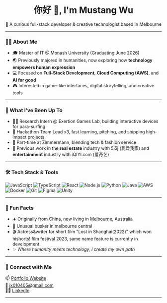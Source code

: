 <h1 align="center">你好 🐎, I'm Mustang Wu</h1>
<p align="center">🚀 A curious full-stack developer & creative technologist based in Melbourne</p>

---

### 👩‍💻 About Me

- 🎓 Master of IT @ Monash University (Graduating June 2026)  
- 🌏 Previously majored in humanities, now exploring how **technology empowers human expression**
- 💻 Focused on **Full-Stack Development**, **Cloud Computing (AWS)**, and **AI for good**
- 🎮 Interested in game-like interfaces, digital storytelling, and creative tools

---

### 💼 What I’ve Been Up To

- 👩‍🔬 Research Intern @ Exertion Games Lab, building interactive devices for para-surfing
- 🧠 Hackathon Team Lead x3, fast learning, pitching, and shipping high-impact projects
- 🏢 Part-time at Zimmermann, blending tech & fashion service
- 🧰 Previous work in the **real estate** industry with 5i5j (我爱我家) and **entertainment** industry with iQIYI.com (爱奇艺)

---

### 🛠 Tech Stack & Tools

![JavaScript](https://img.shields.io/badge/-JavaScript-black?style=flat-square&logo=javascript)
![TypeScript](https://img.shields.io/badge/-TypeScript-black?style=flat-square&logo=typescript)
![React](https://img.shields.io/badge/-React-black?style=flat-square&logo=react)
![Node.js](https://img.shields.io/badge/-Node.js-black?style=flat-square&logo=node.js)
![Python](https://img.shields.io/badge/-Python-black?style=flat-square&logo=python)
![Java](https://img.shields.io/badge/-Java-black?style=flat-square&logo=java)
![AWS](https://img.shields.io/badge/-AWS-black?style=flat-square&logo=amazonaws)
![Docker](https://img.shields.io/badge/-Docker-black?style=flat-square&logo=docker)
![Git](https://img.shields.io/badge/-Git-black?style=flat-square&logo=git)
![Figma](https://img.shields.io/badge/-Figma-black?style=flat-square&logo=figma)
![Unity](https://img.shields.io/badge/-Unity-black?style=flat-square&logo=unity)

---

### 🎨 Fun Facts

- ✈️ Originally from China, now living in Melbourne, Australia  
- 🎸 Unusual busker in melbourne central
- 🎬 Actress&writer for short film "Lost in Shanghai(2022)" which won hishorts! film festival 2023, same name feature is currently in development.
- ✨ *Where humanity meets technology, I create my own path*

---

### 🔗 Connect with Me

📫 [Portfolio Website](https://mustang-portfolio-website.vercel.app/)  
📧 jx010405@gmail.com  
🧑‍💼 [LinkedIn](https://www.linkedin.com/in/mustangwu05042001/)

---
